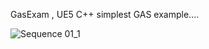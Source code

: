 


GasExam , UE5 C++ simplest GAS example....

![Sequence 01_1](https://github.com/user-attachments/assets/6d41df05-34ac-4cc7-9e9e-ca9f523ef078)



